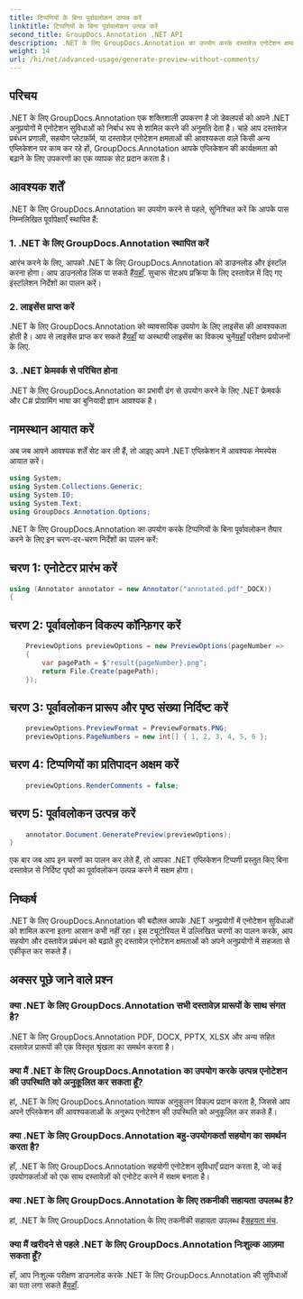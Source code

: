 ```yaml
---
title: टिप्पणियों के बिना पूर्वावलोकन उत्पन्न करें
linktitle: टिप्पणियों के बिना पूर्वावलोकन उत्पन्न करें
second_title: GroupDocs.Annotation .NET API
description: .NET के लिए GroupDocs.Annotation का उपयोग करके दस्तावेज़ एनोटेशन क्षमताओं को अपने .NET अनुप्रयोगों में सहजता से एकीकृत करने का तरीका जानें।
weight: 14
url: /hi/net/advanced-usage/generate-preview-without-comments/
---
```

## परिचय
.NET के लिए GroupDocs.Annotation एक शक्तिशाली उपकरण है जो डेवलपर्स को अपने .NET अनुप्रयोगों में एनोटेशन सुविधाओं को निर्बाध रूप से शामिल करने की अनुमति देता है। चाहे आप दस्तावेज़ प्रबंधन प्रणाली, सहयोग प्लेटफ़ॉर्म, या दस्तावेज़ एनोटेशन क्षमताओं की आवश्यकता वाले किसी अन्य एप्लिकेशन पर काम कर रहे हों, GroupDocs.Annotation आपके एप्लिकेशन की कार्यक्षमता को बढ़ाने के लिए उपकरणों का एक व्यापक सेट प्रदान करता है।
## आवश्यक शर्तें
.NET के लिए GroupDocs.Annotation का उपयोग करने से पहले, सुनिश्चित करें कि आपके पास निम्नलिखित पूर्वापेक्षाएँ स्थापित हैं:
### 1. .NET के लिए GroupDocs.Annotation स्थापित करें
 आरंभ करने के लिए, आपको .NET के लिए GroupDocs.Annotation को डाउनलोड और इंस्टॉल करना होगा। आप डाउनलोड लिंक पा सकते हैं[यहाँ](https://releases.groupdocs.com/annotation/net/). सुचारू सेटअप प्रक्रिया के लिए दस्तावेज़ में दिए गए इंस्टॉलेशन निर्देशों का पालन करें।
### 2. लाइसेंस प्राप्त करें
 .NET के लिए GroupDocs.Annotation को व्यावसायिक उपयोग के लिए लाइसेंस की आवश्यकता होती है। आप से लाइसेंस प्राप्त कर सकते हैं[यहाँ](https://purchase.groupdocs.com/buy) या अस्थायी लाइसेंस का विकल्प चुनें[यहाँ](https://purchase.groupdocs.com/temporary-license/) परीक्षण प्रयोजनों के लिए.
### 3. .NET फ्रेमवर्क से परिचित होना
.NET के लिए GroupDocs.Annotation का प्रभावी ढंग से उपयोग करने के लिए .NET फ्रेमवर्क और C# प्रोग्रामिंग भाषा का बुनियादी ज्ञान आवश्यक है।

## नामस्थान आयात करें
अब जब आपने आवश्यक शर्तें सेट कर ली हैं, तो आइए अपने .NET एप्लिकेशन में आवश्यक नेमस्पेस आयात करें।

```csharp
using System;
using System.Collections.Generic;
using System.IO;
using System.Text;
using GroupDocs.Annotation.Options;
```

.NET के लिए GroupDocs.Annotation का उपयोग करके टिप्पणियों के बिना पूर्वावलोकन तैयार करने के लिए इन चरण-दर-चरण निर्देशों का पालन करें:
## चरण 1: एनोटेटर प्रारंभ करें
```csharp
using (Annotator annotator = new Annotator("annotated.pdf"_DOCX))
{
```
## चरण 2: पूर्वावलोकन विकल्प कॉन्फ़िगर करें
```csharp
    PreviewOptions previewOptions = new PreviewOptions(pageNumber =>
    {
        var pagePath = $"result{pageNumber}.png";
        return File.Create(pagePath);
    });
```
## चरण 3: पूर्वावलोकन प्रारूप और पृष्ठ संख्या निर्दिष्ट करें
```csharp
    previewOptions.PreviewFormat = PreviewFormats.PNG;
    previewOptions.PageNumbers = new int[] { 1, 2, 3, 4, 5, 6 };
```
## चरण 4: टिप्पणियों का प्रतिपादन अक्षम करें
```csharp
    previewOptions.RenderComments = false;
```
## चरण 5: पूर्वावलोकन उत्पन्न करें
```csharp
    annotator.Document.GeneratePreview(previewOptions);
}
```
एक बार जब आप इन चरणों का पालन कर लेते हैं, तो आपका .NET एप्लिकेशन टिप्पणी प्रस्तुत किए बिना दस्तावेज़ से निर्दिष्ट पृष्ठों का पूर्वावलोकन उत्पन्न करने में सक्षम होगा।

## निष्कर्ष
.NET के लिए GroupDocs.Annotation की बदौलत आपके .NET अनुप्रयोगों में एनोटेशन सुविधाओं को शामिल करना इतना आसान कभी नहीं रहा। इस ट्यूटोरियल में उल्लिखित चरणों का पालन करके, आप सहयोग और दस्तावेज़ प्रबंधन को बढ़ाते हुए दस्तावेज़ एनोटेशन क्षमताओं को अपने अनुप्रयोगों में सहजता से एकीकृत कर सकते हैं।
## अक्सर पूछे जाने वाले प्रश्न
### क्या .NET के लिए GroupDocs.Annotation सभी दस्तावेज़ प्रारूपों के साथ संगत है?
.NET के लिए GroupDocs.Annotation PDF, DOCX, PPTX, XLSX और अन्य सहित दस्तावेज़ प्रारूपों की एक विस्तृत श्रृंखला का समर्थन करता है।
### क्या मैं .NET के लिए GroupDocs.Annotation का उपयोग करके उत्पन्न एनोटेशन की उपस्थिति को अनुकूलित कर सकता हूँ?
हां, .NET के लिए GroupDocs.Annotation व्यापक अनुकूलन विकल्प प्रदान करता है, जिससे आप अपने एप्लिकेशन की आवश्यकताओं के अनुरूप एनोटेशन की उपस्थिति को अनुकूलित कर सकते हैं।
### क्या .NET के लिए GroupDocs.Annotation बहु-उपयोगकर्ता सहयोग का समर्थन करता है?
हाँ, .NET के लिए GroupDocs.Annotation सहयोगी एनोटेशन सुविधाएँ प्रदान करता है, जो कई उपयोगकर्ताओं को एक साथ दस्तावेज़ों को एनोटेट करने में सक्षम बनाता है।
### क्या .NET के लिए GroupDocs.Annotation के लिए तकनीकी सहायता उपलब्ध है?
 हां, .NET के लिए GroupDocs.Annotation के लिए तकनीकी सहायता उपलब्ध है[सहयता मंच](https://forum.groupdocs.com/c/annotation/10).
### क्या मैं खरीदने से पहले .NET के लिए GroupDocs.Annotation निःशुल्क आज़मा सकता हूँ?
 हाँ, आप निःशुल्क परीक्षण डाउनलोड करके .NET के लिए GroupDocs.Annotation की सुविधाओं का पता लगा सकते हैं[यहाँ](https://releases.groupdocs.com/).